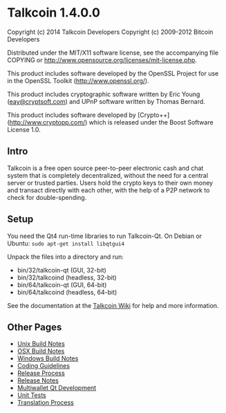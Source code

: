 Talkcoin 1.4.0.0
====================

Copyright (c) 2014 Talkcoin Developers
Copyright (c) 2009-2012 Bitcoin Developers

Distributed under the MIT/X11 software license, see the accompanying file COPYING or http://www.opensource.org/licenses/mit-license.php.

This product includes software developed by the OpenSSL Project for use in the OpenSSL Toolkit (http://www.openssl.org/).

This product includes cryptographic software written by Eric Young (eay@cryptsoft.com) and UPnP software written by Thomas Bernard.

This product includes software developed by [Crypto++] (http://www.cryptopp.com/) which is released under the Boost Software License 1.0.


Intro
---------------------
Talkcoin is a free open source peer-to-peer electronic cash and chat system that is
completely decentralized, without the need for a central server or trusted
parties. Users hold the crypto keys to their own money and transact directly
with each other, with the help of a P2P network to check for double-spending.


Setup
---------------------
You need the Qt4 run-time libraries to run Talkcoin-Qt. On Debian or Ubuntu:
	`sudo apt-get install libqtgui4`

Unpack the files into a directory and run:

- bin/32/talkcoin-qt (GUI, 32-bit)
- bin/32/talkcoind (headless, 32-bit)
- bin/64/talkcoin-qt (GUI, 64-bit)
- bin/64/talkcoind (headless, 64-bit)

See the documentation at the [Talkcoin Wiki](http://talkcoin.info)
for help and more information.


Other Pages
---------------------
- [Unix Build Notes](build-unix.md)
- [OSX Build Notes](build-osx.md)
- [Windows Build Notes](build-msw.md)
- [Coding Guidelines](coding.md)
- [Release Process](release-process.md)
- [Release Notes](release-notes.md)
- [Multiwallet Qt Development](multiwallet-qt.md)
- [Unit Tests](unit-tests.md)
- [Translation Process](translation_process.md)
